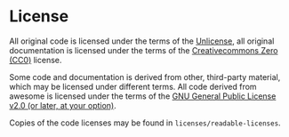 # License

All original code is licensed under the terms of the [Unlicense][Unlicense], all original documentation
is licensed under the terms of the [Creativecommons Zero (CC0)][CC0] license.

Some code and documentation is derived from other, third-party material, which may be licensed
under different terms. All code derived from awesome is licensed under the terms of the
[GNU General Public License v2.0 (or later, at your option)][GPL-2.0-or-later].

Copies of the code licenses may be found in `licenses/readable-licenses`.

[GPL-2.0-or-later]: https://www.gnu.org/licenses/old-licenses/gpl-2.0.html
[CC0]: https://creativecommons.org/publicdomain/zero/1.0/
[Unlicense]: https://unlicense.org/
